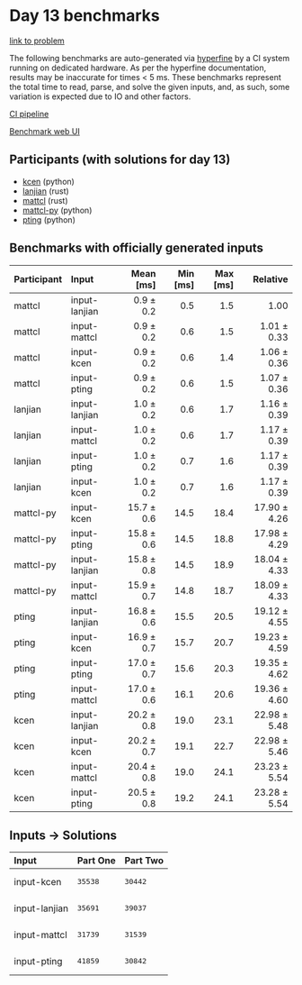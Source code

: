 # Day 13 benchmarks

[link to problem](https://adventofcode.com/2023/day/13)

The following benchmarks are auto-generated via
[hyperfine](https://github.com/sharkdp/hyperfine) by a CI system running on
dedicated hardware. As per the hyperfine documentation, results may be
inaccurate for times < 5 ms. These benchmarks represent the total time to read,
parse, and solve the given inputs, and, as such, some variation is expected due
to IO and other factors.

[CI pipeline](http://ci.papercode.net:8080/teams/main/pipelines/aoc2023)

[Benchmark web UI](https://aoc.ancalagon.black)


## Participants (with solutions for day 13)

- [kcen](https://github.com/kcen/aoc2023) (python)
- [lanjian](https://github.com/lanjian/aoc-2023) (rust)
- [mattcl](https://github.com/mattcl/aoc2023) (rust)
- [mattcl-py](https://github.com/mattcl/aoc2023-py) (python)
- [pting](https://github.com/pting/aoc2023) (python)


## Benchmarks with officially generated inputs

| Participant | Input | Mean [ms] | Min [ms] | Max [ms] | Relative |
|:---|:---|---:|---:|---:|---:|
| mattcl | input-lanjian | 0.9 ± 0.2 | 0.5 | 1.5 | 1.00 |
| mattcl | input-mattcl | 0.9 ± 0.2 | 0.6 | 1.5 | 1.01 ± 0.33 |
| mattcl | input-kcen | 0.9 ± 0.2 | 0.6 | 1.4 | 1.06 ± 0.36 |
| mattcl | input-pting | 0.9 ± 0.2 | 0.6 | 1.5 | 1.07 ± 0.36 |
| lanjian | input-lanjian | 1.0 ± 0.2 | 0.6 | 1.7 | 1.16 ± 0.39 |
| lanjian | input-mattcl | 1.0 ± 0.2 | 0.6 | 1.7 | 1.17 ± 0.39 |
| lanjian | input-pting | 1.0 ± 0.2 | 0.7 | 1.6 | 1.17 ± 0.39 |
| lanjian | input-kcen | 1.0 ± 0.2 | 0.7 | 1.6 | 1.17 ± 0.39 |
| mattcl-py | input-kcen | 15.7 ± 0.6 | 14.5 | 18.4 | 17.90 ± 4.26 |
| mattcl-py | input-pting | 15.8 ± 0.6 | 14.5 | 18.8 | 17.98 ± 4.29 |
| mattcl-py | input-lanjian | 15.8 ± 0.8 | 14.5 | 18.9 | 18.04 ± 4.33 |
| mattcl-py | input-mattcl | 15.9 ± 0.7 | 14.8 | 18.7 | 18.09 ± 4.33 |
| pting | input-lanjian | 16.8 ± 0.6 | 15.5 | 20.5 | 19.12 ± 4.55 |
| pting | input-kcen | 16.9 ± 0.7 | 15.7 | 20.7 | 19.23 ± 4.59 |
| pting | input-pting | 17.0 ± 0.7 | 15.6 | 20.3 | 19.35 ± 4.62 |
| pting | input-mattcl | 17.0 ± 0.6 | 16.1 | 20.6 | 19.36 ± 4.60 |
| kcen | input-lanjian | 20.2 ± 0.8 | 19.0 | 23.1 | 22.98 ± 5.48 |
| kcen | input-kcen | 20.2 ± 0.7 | 19.1 | 22.7 | 22.98 ± 5.46 |
| kcen | input-mattcl | 20.4 ± 0.8 | 19.0 | 24.1 | 23.23 ± 5.54 |
| kcen | input-pting | 20.5 ± 0.8 | 19.2 | 24.1 | 23.28 ± 5.54 |


## Inputs -> Solutions

| Input | Part One | Part Two |
|:---|:---|:---|
|input-kcen|<pre>35538</pre>|<pre>30442</pre>|
|input-lanjian|<pre>35691</pre>|<pre>39037</pre>|
|input-mattcl|<pre>31739</pre>|<pre>31539</pre>|
|input-pting|<pre>41859</pre>|<pre>30842</pre>|